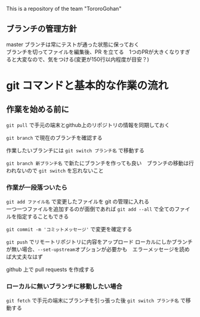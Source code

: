 This is a repository of the team "TororoGohan"

## ブランチの管理方針
master ブランチは常にテストが通った状態に保っておく\
ブランチを切ってファイルを編集後、PR を立てる　1つのPRが大きくなりすぎると大変なので、気をつける(変更が150行以内程度が目安？)

# git コマンドと基本的な作業の流れ

## 作業を始める前に

`git pull` で手元の端末とgithub上のリポジトリの情報を同期しておく

`git branch` で現在のブランチを確認する

作業したいブランチには `git switch ブランチ名` で移動する

`git branch 新ブランチ名` で新たにブランチを作っても良い　ブランチの移動は行われないので `git switch` を忘れないこと

### 作業が一段落ついたら
`git add ファイル名` で変更したファイルを git の管理に入れる\
一つ一つファイルを追加するのが面倒であれば `git add --all` で全てのファイルを指定することもできる

`git commit -m 'コミットメッセージ'` で変更を確定する

`git push` でリモートリポジトリに内容をアップロード ローカルにしかブランチが無い場合、`--set-upstream`オプションが必要かも　エラーメッセージを読めば大丈夫なはず

github 上で pull requests を作成する

### ローカルに無いブランチに移動したい場合
`git fetch` で手元の端末にブランチを引っ張った後 `git switch ブランチ名` で移動する
